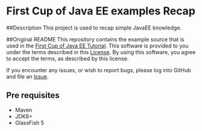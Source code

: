 # First Cup of Java EE examples Recap

##Description
This project is used to recap simple JavaEE knowledge.

##Original README
This repository contains the example source that is used in the
[First Cup of Java EE Tutorial](https://javaee.github.io/firstcup).
This software is provided to you under the terms described in
this [License](LICENSE.txt). By using this software, you agree to accept
the terms, as described by this license.

If you encounter any issues, or wish to report bugs, please log into
GitHub and file an
[Issue](https://github.com/javaee/firstcup-examples/issues).

## Pre requisites

- Maven
- JDK8+
- GlassFish 5

